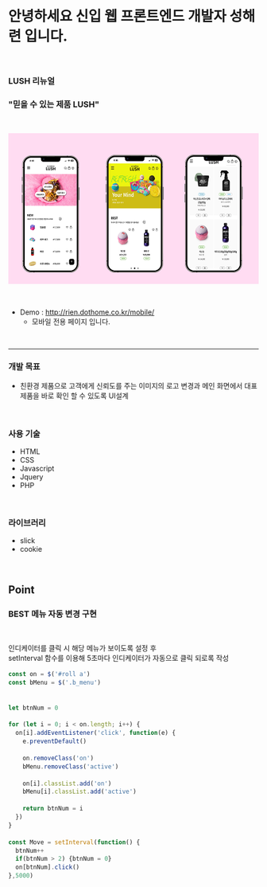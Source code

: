 # 안녕하세요 신입 웹 프론트엔드 개발자 성해련 입니다.

<br>

### LUSH 리뉴얼
### "믿을 수 있는 제품 LUSH"

<br>

![LUSH](./lush.png)

<br>

- Demo : http://rien.dothome.co.kr/mobile/
  - 모바일 전용 페이지 입니다.

<br>

---

### 개발 목표
  - 친환경 제품으로 고객에게 신뢰도를 주는 이미지의 로고 변경과 메인 화면에서 대표 제품을 바로 확인 할 수 있도록 UI설계

  <br>

### 사용 기술
  - HTML
  - CSS
  - Javascript
  - Jquery
  - PHP

  <br>

### 라이브러리
  - slick
  - cookie

  <br>

## Point

### **BEST 메뉴 자동 변경 구현**

<br>

인디케이터를 클릭 시 해당 메뉴가 보이도록 설정 후<br>
setInterval 함수를 이용해 5초마다 인디케이터가 자동으로 클릭 되로록 작성
```js
const on = $('#roll a')
const bMenu = $('.b_menu')


let btnNum = 0

for (let i = 0; i < on.length; i++) {
  on[i].addEventListener('click', function(e) {
    e.preventDefault()

    on.removeClass('on')
    bMenu.removeClass('active')

    on[i].classList.add('on')
    bMenu[i].classList.add('active')

    return btnNum = i
  })
}

const Move = setInterval(function() {
  btnNum++
  if(btnNum > 2) {btnNum = 0}
  on[btnNum].click()
},5000)


```
<br>
